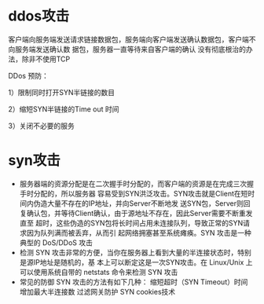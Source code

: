# ddos攻击

客户端向服务端发送请求链接数据包，服务端向客户端发送确认数据包，客户端不向服务端发送确认数 据包，服务器一直等待来自客户端的确认 没有彻底根治的办法，除非不使用TCP 

DDos 预防： 

1）限制同时打开SYN半链接的数目 

2）缩短SYN半链接的Time out 时间 

3）关闭不必要的服务



# syn攻击

- 服务器端的资源分配是在二次握手时分配的，而客户端的资源是在完成三次握手时分配的，所以服务器 容易受到SYN洪泛攻击。SYN攻击就是Client在短时间内伪造大量不存在的IP地址，并向Server不断地发 送SYN包，Server则回复确认包，并等待Client确认，由于源地址不存在，因此Server需要不断重发直至 超时，这些伪造的SYN包将长时间占用未连接队列，导致正常的SYN请求因为队列满而被丢弃，从而引 起网络拥塞甚至系统瘫痪。SYN 攻击是一种典型的 DoS/DDoS 攻击
- 检测 SYN 攻击非常的方便，当你在服务器上看到大量的半连接状态时，特别是源IP地址是随机的，基 本上可以断定这是一次SYN攻击。在 Linux/Unix 上可以使用系统自带的 netstats 命令来检测 SYN 攻击
- 常见的防御 SYN 攻击的方法有如下几种： 缩短超时（SYN Timeout）时间 增加最大半连接数 过滤网关防护 SYN cookies技术